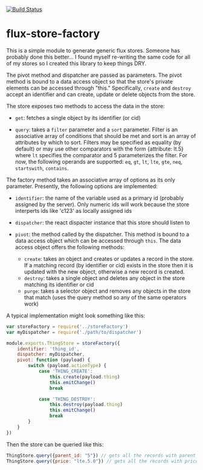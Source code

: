 [![Build Status](https://circleci.com/gh/parauchf/flux-store-factory.png?circle-token=64964351872b45d2d640f907095ad6b7a2528bf7)](https://circleci.com/gh/parauchf/flux-store-factor/tree/master)

# flux-store-factory

This is a simple module to generate generic flux stores. Someone has probably done this better...  I found myself re-writing the same code for all of my stores so I created this library to keep things DRY.

The pivot method and dispatcher are passed as parameters.  The pivot method is bound to a data access object so that the store's private elements can be accessed through "this."  Specifically, `create` and `destroy` accept an identifier and can create, update or delete objects from the store.

The store exposes two methods to access the data in the store:

 - `get`: fetches a single object by its identifier (or cid)

 - `query`: takes a `filter` parameter and a `sort` parameter.  Filter is an associative array of conditions that should be met and sort is an array of attributes by which to sort.  Filters may be specified as equality (by default) or may use other comparators with the form {attribute: lt.5} where `lt` specifies the comparator and 5 parameterizes the filter.  For now, the following operands are supported: `eq`, `gt`, `lt`, `lte`, `gte`, `neq`, `startswith`, `contains`.


 The factory method takes an associative array of options as its only parameter.  Presently, the following options are implemented:

  - `identifier`: the name of the variable used as a primary id (probably assigned by the server).  Only numeric ids will work because the store interperts ids like 'c123' as locally assigned ids
  
  - `dispatcher`: the react dispacter instance that this store should listen to

  - `pivot`: the method called by the dispatcher.  This method is bound to a data access object which can be accessed through `this`.  The data access object offers the following methods:
      - `create`: takes an object and creates or updates a record in the store.  If a matching record (by identifier or cid) exists in the store then it is updated with the new object, otherwise a new record is created.
      - `destroy`: takes a single object and deletes any object in the store matching its identifier or cid
      - `purge`: takes a selector object and removes any objects in the store that match (uses the query method so any of the same operators work)

 A typical implementation might look something like this:

```javascript
var storeFactory = require('../storeFactory')
var myDispatcher = require('./path/to/dispatcher')

module.exports.ThingStore = storeFactory({
	identifier: 'thing_id',
	dispatcher: myDispatcher,
	pivot: function (payload) {
		switch (payload.actionType) {
			case 'THING_CREATE':
		    	this.create(payload.thing)
		    	this.emitChange()
		    	break

		    case 'THING_DESTROY':
		    	this.destroy(payload.thing)
		    	this.emitChange()
		    	break
		}
	}
})
```

Then the store can be queried like this:

```javascript
ThingStore.query({parent_id: "5"}) // gets all the records with parent_id equal to 5
ThingStore.query({price: "lte.5.0"}) // gets all the records with price <= 5.0
```
